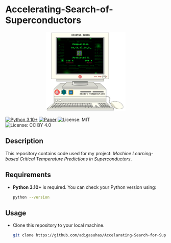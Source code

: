# Accelerating-Search-of-Superconductors

<div align="center">
    <img src="Comp_SC_1.png" width="250">
</div>


[![Python 3.10+](https://img.shields.io/badge/python-3.10%2B-blue)](https://www.python.org/downloads/release/python-310/)
[![Paper](https://img.shields.io/badge/paper-arXiv-blue)](https://arxiv.org/abs/your-paper-id)
![License: MIT](https://img.shields.io/badge/License-MIT-blue.svg)  
![License: CC BY 4.0](https://img.shields.io/badge/License-CC%20BY%204.0-lightgrey.svg)  

## Description

This repository contains code used for my project: *Machine Learning-based Critical Temperature Predictions in Superconductors*. 

## Requirements

- **Python 3.10+** is required. You can check your Python version using:

  ```bash
  python --version

## Usage

- Clone this repository to your local machine.

  ```bash
  git clone https://github.com/adigasuhas/Accelarating-Search-for-Superconductors-using-Machine-Learning.git
